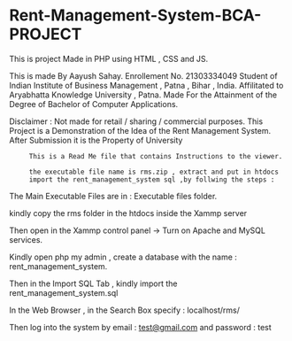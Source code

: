 # Rent-Management-System-BCA-PROJECT

This is project Made in PHP using HTML , CSS and JS.

This is made By Aayush Sahay. Enrollement No. 21303334049
Student of Indian Institute of Business Management , Patna , Bihar , India.
Affilitated to Aryabhatta Knowledge University , Patna.
Made For the Attainment of the Degree of Bachelor of Computer Applications.

Disclaimer : Not made for retail / sharing / commercial purposes.
This Project is a Demonstration of the Idea of the Rent Management System.
         After Submission it is the Property of University


         This is a Read Me file that contains Instructions to the viewer.

         the executable file name is rms.zip , extract and put in htdocs
         import the rent_management_system sql ,by follwing the steps :

The Main Executable Files are in : Executable files folder.

kindly copy the rms folder in the htdocs inside the Xammp server

Then open in the Xammp control panel -> Turn on Apache and MySQL services.

Kindly open php my admin , create a database with the name : rent_management_system.

Then in the Import SQL Tab , kindly import the rent_management_system.sql

In the Web Browser , in the Search Box specify : localhost/rms/

Then log into the system by email : test@gmail.com and password : test
